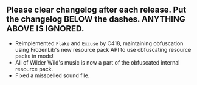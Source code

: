 Please clear changelog after each release.
Put the changelog BELOW the dashes. ANYTHING ABOVE IS IGNORED.
-----------------
- Reimplemented `Flake` and `Excuse` by C418, maintaining obfuscation using FrozenLib's new resource pack API to use obfuscating resource packs in mods!
- All of Wilder Wild's music is now a part of the obfuscated internal resource pack.
- Fixed a misspelled sound file.
